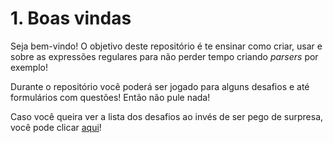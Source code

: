 # 1. Boas vindas

Seja bem-vindo! O objetivo deste repositório é te ensinar como criar, usar e sobre as expressões regulares para não perder tempo criando *parsers* por exemplo!

Durante o repositório você poderá ser jogado para alguns desafios e até formulários com questões! Então não pule nada!

Caso você queira ver a lista dos desafios ao invés de ser pego de surpresa, você pode clicar [aqui](../challenges.md)!
